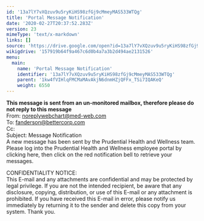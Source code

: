 ```yaml
---
id: '13a7lY7vXQzuv9u5ryKiHS98zfGj9cMmeyMAS533WTQg'
title: 'Portal Message Notification'
date: '2020-02-27T20:37:52.283Z'
version: 23
mimeType: 'text/x-markdown'
links: []
source: 'https://drive.google.com/open?id=13a7lY7vXQzuv9u5ryKiHS98zfGj9cMmeyMAS533WTQg'
wikigdrive: '157919b64f9a467c6d0b4a7a3b2d494ae2131526'
menu:
  main:
    name: 'Portal Message Notification'
    identifier: '13a7lY7vXQzuv9u5ryKiHS98zfGj9cMmeyMAS533WTQg'
    parent: '1kw4fVIHlqFMCMaMAvAkjN6dnmHZjQFFx_TSi7IQAKeQ'
    weight: 6550
---
```

****This message is sent from an un-monitored mailbox, therefore please do not reply to this message****  
From: noreplywebchart@med-web.com  
To: fanderson@bettercorp.com  
Cc:  
Subject: Message Notification  
A new message has been sent by the Prudential Health and Wellness team. Please log into the Prudential Health and Wellness employee portal by clicking <WCPATLINK F="nmc" URL="autopatid=1" USE_BASEURL="1">here</WCPATLINK>, then click on the red notification bell to retrieve your messages.

CONFIDENTIALITY NOTICE:  
This E-mail and any attachments are confidential and may be protected by legal privilege. If you are not the intended recipient, be aware that any disclosure, copying, distribution, or use of this E-mail or any attachment is prohibited. If you have received this E-mail in error, please notify us immediately by returning it to the sender and delete this copy from your system. Thank you.


